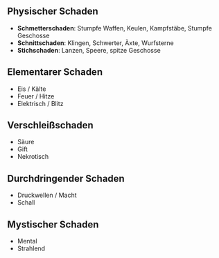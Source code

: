 ## Physischer Schaden
- **Schmetterschaden**: Stumpfe Waffen, Keulen, Kampfstäbe, Stumpfe Geschosse
- **Schnittschaden**: Klingen, Schwerter, Äxte, Wurfsterne
- **Stichschaden**: Lanzen, Speere, spitze Geschosse
## Elementarer Schaden
- Eis / Kälte
- Feuer / Hitze
- Elektrisch / Blitz
## Verschleißschaden
- Säure
- Gift
- Nekrotisch
## Durchdringender Schaden
- Druckwellen / Macht
- Schall
## Mystischer Schaden
- Mental
- Strahlend